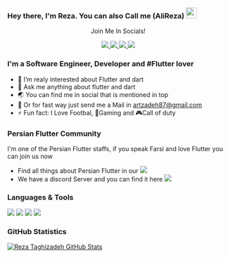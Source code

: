 ### Hey there, I'm  Reza. You can also Call me (AliReza) <img src="https://media.giphy.com/media/hvRJCLFzcasrR4ia7z/giphy.gif" width="25px">

<div align="center">
<p align="center">Join Me In Socials!</p>
<a href="https://x.com/66_alireza">
    <img src="https://img.shields.io/badge/Twitter-1DA1F2?style=for-the-badge&logo=twitter&logoColor=white" />
</a>
    
<a href="https://medium.com/@alirezataghizadeh66">
    <img src="https://img.shields.io/badge/Medium-12100E?style=for-the-badge&logo=medium&logoColor=white" />
</a>

<a href="https://www.linkedin.com/in/alirezat66/">
    <img src="https://img.shields.io/badge/linkedin-%230077B5.svg?&style=for-the-badge&logo=linkedin&logoColor=white" />
</a>

<a href="https://stackoverflow.com/users/4308913/reza-taghizadeh">
    <img src="https://img.shields.io/badge/Stack_Overflow-FE7A16?style=for-the-badge&logo=stack-overflow&logoColor=white" />
</a>


</div>

### I'm a Software Engineer, Developer and #Flutter lover
- 🔭 I’m realy interested about Flutter and dart
- 💬 Ask me anything about flutter and dart
- 🌏 You can find me in social that is mentioned in top
- 📨 Or for fast way just send me a Mail in artzadeh87@gmail.com
- ⚡ Fun fact: I Love Footbal, 🚀Gaming and 🎮Call of duty
### Persian Flutter Community
I'm one of the Persian Flutter staffs, if you speak Farsi and love Flutter you can join us now

- Find all things about Persian Flutter in our <a href="http://persianflutter.com">
        <img src="https://img.shields.io/website-up-down-green-red/http/persianflutter.com.svg" />
    </a>
- We have a discord Server and you can find it here <a href="http://discord.link/PersianFlutter">
        <img src="https://img.shields.io/badge/Discord-7289DA?style=flat&logo=discord&logoColor=white" />
    </a>

### Languages & Tools
<div>
<img src="https://img.shields.io/badge/Dart-0175C2?style=flat-square&logo=dart&logoColor=white">
<img src="https://img.shields.io/badge/Java-ED8B00?style=flat-square&logo=java&logoColor=white">
<img src="https://img.shields.io/badge/Kotlin-0095D5?style=flat-square&logo=kotlin&logoColor=white">
<img src="https://img.shields.io/badge/Flutter-02569B?style=flat-square&logo=flutter&logoColor=white">
</div>

### GitHub Statistics
[![Reza Taghizadeh GitHub Stats](https://github-readme-stats.vercel.app/api?username=alirezat66&show_icons=true&theme=nord)](https://github.com/anuraghazra/github-readme-stats)
